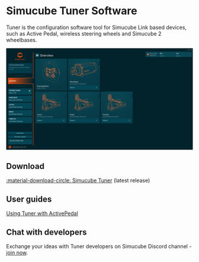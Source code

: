 # Simucube Tuner Software

Tuner is the configuration software tool for Simucube Link based devices, such as Active Pedal, wireless steering wheels and Simucube 2 wheelbases.

![](overview/assets/Overview.png)

## Download

[:material-download-circle: Simucube Tuner](https://simucubetunerdownloads.s3.eu-west-1.amazonaws.com/SimucubeTunerSetup.exe) (latest release)

## User guides

[Using Tuner with ActivePedal](../ActivePedal/Software/First%20use.md)

## Chat with developers

Exchange your ideas with Tuner developers on Simucube Discord channel - [join now](https://discord.gg/simucube).

